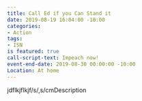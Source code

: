 ```yaml
---
title: Call Ed if you Can Stand it
date: 2019-08-19 16:04:00 -10:00
categories:
- Action
tags:
- ISN
is featured: true
call-script-text: Impeach now!
event-end-date: 2019-08-30 00:00:00 -10:00
Location: At home
---
```


jdflkjflkjf/s/,s/cmDescription